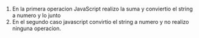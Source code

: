  1. En la primera operacion JavaScript realizo la suma y conviertio el string a numero y lo junto
 2. En el segundo caso javascript convirtio el string a numero y no realizo ninguna operacion.